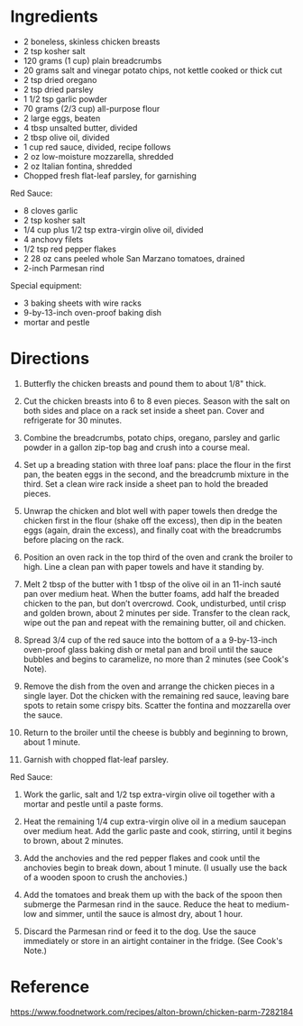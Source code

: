 Ingredients
===========
- 2 boneless, skinless chicken breasts
- 2 tsp kosher salt
- 120 grams (1 cup) plain breadcrumbs
- 20 grams salt and vinegar potato chips, not kettle cooked or thick cut
- 2 tsp dried oregano
- 2 tsp dried parsley
- 1 1/2 tsp garlic powder
- 70 grams (2/3 cup) all-purpose flour
- 2 large eggs, beaten
- 4 tbsp unsalted butter, divided
- 2 tbsp olive oil, divided 
- 1 cup red sauce, divided, recipe follows
- 2 oz low-moisture mozzarella, shredded
- 2 oz Italian fontina, shredded
- Chopped fresh flat-leaf parsley, for garnishing 

Red Sauce:
- 8 cloves garlic
- 2 tsp kosher salt 
- 1/4 cup plus 1/2 tsp extra-virgin olive oil, divided
- 4 anchovy filets
- 1/2 tsp red pepper flakes 
- 2 28 oz cans peeled whole San Marzano tomatoes, drained
- 2-inch Parmesan rind 

Special equipment:
- 3 baking sheets with wire racks
- 9-by-13-inch oven-proof baking dish
- mortar and pestle

Directions
==========
1. Butterfly the chicken breasts and pound them to about 1/8" thick.

2. Cut the chicken breasts into 6 to 8 even pieces. Season with the salt on 
   both sides and place on a rack set inside a sheet pan. Cover and refrigerate 
   for 30 minutes.

3. Combine the breadcrumbs, potato chips, oregano, parsley and garlic powder in 
   a gallon zip-top bag and crush into a course meal.

4. Set up a breading station with three loaf pans: place the flour in the first 
   pan, the beaten eggs in the second, and the breadcrumb mixture in the third. 
   Set a clean wire rack inside a sheet pan to hold the breaded pieces.

5. Unwrap the chicken and blot well with paper towels then dredge the chicken 
   first in the flour (shake off the excess), then dip in the beaten eggs 
   (again, drain the excess), and finally coat with the breadcrumbs before 
   placing on the rack. 

6. Position an oven rack in the top third of the oven and crank the broiler to 
   high. Line a clean pan with paper towels and have it standing by. 

7. Melt 2 tbsp of the butter with 1 tbsp of the olive oil in an 11-inch sauté 
   pan over medium heat. When the butter foams, add half the breaded chicken to 
   the pan, but don’t overcrowd. Cook, undisturbed, until crisp and golden 
   brown, about 2 minutes per side. Transfer to the clean rack, wipe out the 
   pan and repeat with the remaining butter, oil and chicken. 

8. Spread 3/4 cup of the red sauce into the bottom of a a 9-by-13-inch 
   oven-proof glass baking dish or metal pan and broil until the sauce bubbles 
   and begins to caramelize, no more than 2 minutes (see Cook's Note).

9. Remove the dish from the oven and arrange the chicken pieces in a single 
   layer. Dot the chicken with the remaining red sauce, leaving bare spots to 
   retain some crispy bits. Scatter the fontina and mozzarella over the sauce.

10. Return to the broiler until the cheese is bubbly and beginning to brown, 
    about 1 minute. 

11. Garnish with chopped flat-leaf parsley. 

Red Sauce:

1. Work the garlic, salt and 1/2 tsp extra-virgin olive oil together with a 
   mortar and pestle until a paste forms.

2. Heat the remaining 1/4 cup extra-virgin olive oil in a medium saucepan over 
   medium heat. Add the garlic paste and cook, stirring, until it begins to 
   brown, about 2 minutes. 

3. Add the anchovies and the red pepper flakes and cook until the anchovies 
   begin to break down, about 1 minute. (I usually use the back of a wooden 
   spoon to crush the anchovies.)

4. Add the tomatoes and break them up with the back of the spoon then submerge 
   the Parmesan rind in the sauce. Reduce the heat to medium-low and simmer, 
   until the sauce is almost dry, about 1 hour. 

5. Discard the Parmesan rind or feed it to the dog. Use the sauce immediately 
   or store in an airtight container in the fridge. (See Cook's Note.)

Reference
=========
https://www.foodnetwork.com/recipes/alton-brown/chicken-parm-7282184

